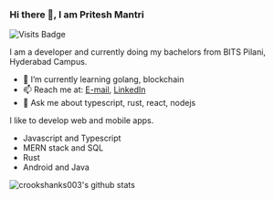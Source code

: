 ### Hi there 👋, I am Pritesh Mantri
![Visits Badge](https://komarev.com/ghpvc/?username=crookshanks003)

I am a developer and currently doing my bachelors from BITS Pilani, Hyderabad Campus.
- 🌱 I’m currently learning golang, blockchain
- 📫 Reach me at: [E-mail](f20190495@hyderabad.bits-pilani.ac.in), [LinkedIn](https://www.linkedin.com/in/pritesh-mantri/)
- 💬 Ask me about typescript, rust, react, nodejs 

I like to develop web and mobile apps.
- Javascript and Typescript
- MERN stack and SQL
- Rust
- Android and Java

![crookshanks003's github stats](https://github-readme-stats.vercel.app/api?username=crookshanks003&show_icons=true&theme=radical&count_private=true)
